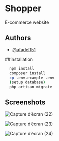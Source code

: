 # Shopper

E-commerce website 


## Authors

- [@afadel151](https://www.github.com/afadel151)

##installation
```bash
  npm install 
  composer install
  cp .env.example .env
  (setup database)
  php artisan migrate
```
    

## Screenshots

![Capture d’écran (22)](https://github.com/afadel151/Thrifted/assets/117863082/44156884-8f6b-4381-8719-725433758f08)

![Capture d’écran (23)](https://github.com/afadel151/Thrifted/assets/117863082/b06d25ad-39ca-43e8-9a5c-fc477dc34f90)

![Capture d’écran (24)](https://github.com/afadel151/Thrifted/assets/117863082/e6f0c503-d370-46ed-84c5-e123148d9fbf)
